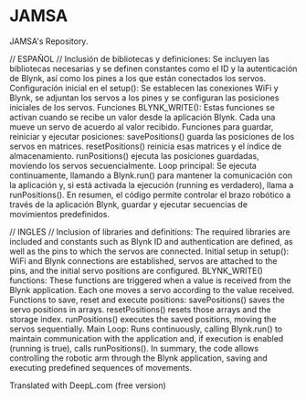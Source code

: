 # JAMSA
JAMSA's Repository.

// ESPAÑOL //
Inclusión de bibliotecas y definiciones: Se incluyen las bibliotecas necesarias y se definen constantes como el ID y la autenticación de Blynk, así como los pines a los que están conectados los servos.
Configuración inicial en el setup(): Se establecen las conexiones WiFi y Blynk, se adjuntan los servos a los pines y se configuran las posiciones iniciales de los servos.
Funciones BLYNK_WRITE(): Estas funciones se activan cuando se recibe un valor desde la aplicación Blynk. Cada una mueve un servo de acuerdo al valor recibido.
Funciones para guardar, reiniciar y ejecutar posiciones: savePositions() guarda las posiciones de los servos en matrices. resetPositions() reinicia esas matrices y el índice de almacenamiento. runPositions() ejecuta las posiciones guardadas, moviendo los servos secuencialmente.
Loop principal: Se ejecuta continuamente, llamando a Blynk.run() para mantener la comunicación con la aplicación y, si está activada la ejecución (running es verdadero), llama a runPositions().
En resumen, el código permite controlar el brazo robótico a través de la aplicación Blynk, guardar y ejecutar secuencias de movimientos predefinidos.

// INGLES //
Inclusion of libraries and definitions: The required libraries are included and constants such as Blynk ID and authentication are defined, as well as the pins to which the servos are connected.
Initial setup in setup(): WiFi and Blynk connections are established, servos are attached to the pins, and the initial servo positions are configured.
BLYNK_WRITE() functions: These functions are triggered when a value is received from the Blynk application. Each one moves a servo according to the value received.
Functions to save, reset and execute positions: savePositions() saves the servo positions in arrays. resetPositions() resets those arrays and the storage index. runPositions() executes the saved positions, moving the servos sequentially.
Main Loop: Runs continuously, calling Blynk.run() to maintain communication with the application and, if execution is enabled (running is true), calls runPositions().
In summary, the code allows controlling the robotic arm through the Blynk application, saving and executing predefined sequences of movements.

Translated with DeepL.com (free version)
